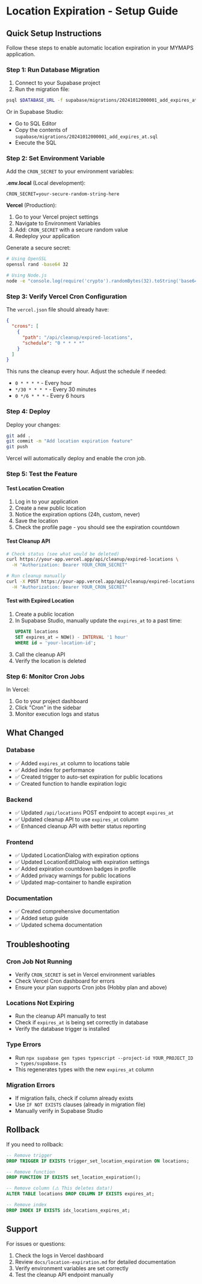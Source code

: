 # Location Expiration - Setup Guide

## Quick Setup Instructions

Follow these steps to enable automatic location expiration in your MYMAPS application.

### Step 1: Run Database Migration

1. Connect to your Supabase project
2. Run the migration file:

```bash
psql $DATABASE_URL -f supabase/migrations/20241012000001_add_expires_at.sql
```

Or in Supabase Studio:
- Go to SQL Editor
- Copy the contents of `supabase/migrations/20241012000001_add_expires_at.sql`
- Execute the SQL

### Step 2: Set Environment Variable

Add the `CRON_SECRET` to your environment variables:

**.env.local** (Local development):
```env
CRON_SECRET=your-secure-random-string-here
```

**Vercel** (Production):
1. Go to your Vercel project settings
2. Navigate to Environment Variables
3. Add: `CRON_SECRET` with a secure random value
4. Redeploy your application

Generate a secure secret:
```bash
# Using OpenSSL
openssl rand -base64 32

# Using Node.js
node -e "console.log(require('crypto').randomBytes(32).toString('base64'))"
```

### Step 3: Verify Vercel Cron Configuration

The `vercel.json` file should already have:
```json
{
  "crons": [
    {
      "path": "/api/cleanup/expired-locations",
      "schedule": "0 * * * *"
    }
  ]
}
```

This runs the cleanup every hour. Adjust the schedule if needed:
- `0 * * * *` - Every hour
- `*/30 * * * *` - Every 30 minutes
- `0 */6 * * *` - Every 6 hours

### Step 4: Deploy

Deploy your changes:
```bash
git add .
git commit -m "Add location expiration feature"
git push
```

Vercel will automatically deploy and enable the cron job.

### Step 5: Test the Feature

#### Test Location Creation
1. Log in to your application
2. Create a new public location
3. Notice the expiration options (24h, custom, never)
4. Save the location
5. Check the profile page - you should see the expiration countdown

#### Test Cleanup API
```bash
# Check status (see what would be deleted)
curl https://your-app.vercel.app/api/cleanup/expired-locations \
  -H "Authorization: Bearer YOUR_CRON_SECRET"

# Run cleanup manually
curl -X POST https://your-app.vercel.app/api/cleanup/expired-locations \
  -H "Authorization: Bearer YOUR_CRON_SECRET"
```

#### Test with Expired Location
1. Create a public location
2. In Supabase Studio, manually update the `expires_at` to a past time:
   ```sql
   UPDATE locations 
   SET expires_at = NOW() - INTERVAL '1 hour'
   WHERE id = 'your-location-id';
   ```
3. Call the cleanup API
4. Verify the location is deleted

### Step 6: Monitor Cron Jobs

In Vercel:
1. Go to your project dashboard
2. Click "Cron" in the sidebar
3. Monitor execution logs and status

## What Changed

### Database
- ✅ Added `expires_at` column to locations table
- ✅ Added index for performance
- ✅ Created trigger to auto-set expiration for public locations
- ✅ Created function to handle expiration logic

### Backend
- ✅ Updated `/api/locations` POST endpoint to accept `expires_at`
- ✅ Updated cleanup API to use `expires_at` column
- ✅ Enhanced cleanup API with better status reporting

### Frontend
- ✅ Updated LocationDialog with expiration options
- ✅ Updated LocationEditDialog with expiration settings
- ✅ Added expiration countdown badges in profile
- ✅ Added privacy warnings for public locations
- ✅ Updated map-container to handle expiration

### Documentation
- ✅ Created comprehensive documentation
- ✅ Added setup guide
- ✅ Updated schema documentation

## Troubleshooting

### Cron Job Not Running
- Verify `CRON_SECRET` is set in Vercel environment variables
- Check Vercel Cron dashboard for errors
- Ensure your plan supports Cron jobs (Hobby plan and above)

### Locations Not Expiring
- Run the cleanup API manually to test
- Check if `expires_at` is being set correctly in database
- Verify the database trigger is installed

### Type Errors
- Run `npx supabase gen types typescript --project-id YOUR_PROJECT_ID > types/supabase.ts`
- This regenerates types with the new `expires_at` column

### Migration Errors
- If migration fails, check if column already exists
- Use `IF NOT EXISTS` clauses (already in migration file)
- Manually verify in Supabase Studio

## Rollback

If you need to rollback:

```sql
-- Remove trigger
DROP TRIGGER IF EXISTS trigger_set_location_expiration ON locations;

-- Remove function
DROP FUNCTION IF EXISTS set_location_expiration();

-- Remove column (⚠️ This deletes data!)
ALTER TABLE locations DROP COLUMN IF EXISTS expires_at;

-- Remove index
DROP INDEX IF EXISTS idx_locations_expires_at;
```

## Support

For issues or questions:
1. Check the logs in Vercel dashboard
2. Review `docs/location-expiration.md` for detailed documentation
3. Verify environment variables are set correctly
4. Test the cleanup API endpoint manually
